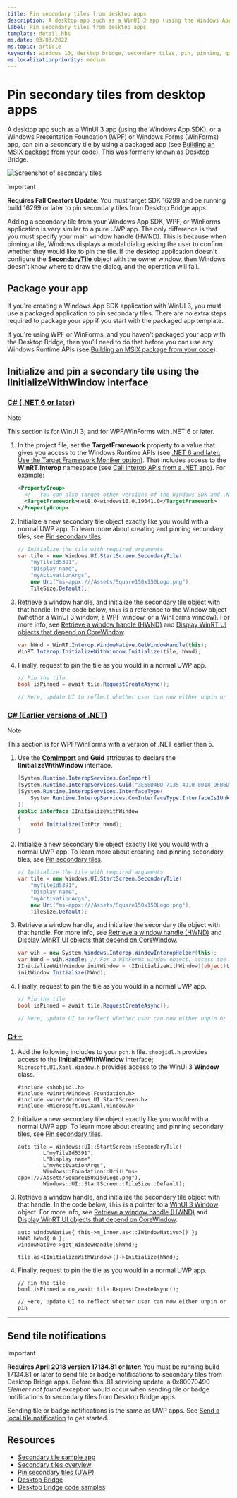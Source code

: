 ```yaml
---
title: Pin secondary tiles from desktop apps
description: A desktop app such as a WinUI 3 app (using the Windows App SDK), or a Windows Presentation Foundation (WPF) or Windows Forms (WinForms) app, can pin a secondary tile by using a packaged app (see [Building an MSIX package from your code](/windows/msix/desktop/source-code-overview)). This was formerly known as Desktop Bridge.
label: Pin secondary tiles from desktop apps
template: detail.hbs
ms.date: 03/03/2022
ms.topic: article
keywords: windows 10, desktop bridge, secondary tiles, pin, pinning, quickstart, code sample, example, secondarytile, desktop application, win32, winforms, wpf
ms.localizationpriority: medium
---
```


# Pin secondary tiles from desktop apps

A desktop app such as a WinUI 3 app (using the Windows App SDK), or a Windows Presentation Foundation (WPF) or Windows Forms (WinForms) app, can pin a secondary tile by using a packaged app (see [Building an MSIX package from your code](/windows/msix/desktop/source-code-overview)). This was formerly known as Desktop Bridge.

![Screenshot of secondary tiles](images/secondarytiles.png)

> [!IMPORTANT]
> **Requires Fall Creators Update**: You must target SDK 16299 and be running build 16299 or later to pin secondary tiles from Desktop Bridge apps.

Adding a secondary tile from your Windows App SDK, WPF, or WinForms application is very similar to a pure UWP app. The only difference is that you must specify your main window handle (HWND). This is because when pinning a tile, Windows displays a modal dialog asking the user to confirm whether they would like to pin the tile. If the desktop application doesn't configure the [**SecondaryTile**](/uwp/api/windows.ui.startscreen.secondarytile) object with the owner window, then Windows doesn't know where to draw the dialog, and the operation will fail.

## Package your app

If you're creating a Windows App SDK application with WinUI 3, you must use a packaged application to pin secondary tiles. There are no extra steps required to package your app if you start with the packaged app template.

If you're using WPF or WinForms, and you haven't packaged your app with the Desktop Bridge, then you'll need to do that before you can use any Windows Runtime APIs (see [Building an MSIX package from your code](/windows/msix/desktop/source-code-overview)).

## Initialize and pin a secondary tile using the IInitializeWithWindow interface

### [C# (.NET 6 or later)](#tab/csharpnet6)

> [!NOTE]
> This section is for WinUI 3; and for WPF/WinForms with .NET 6 or later.

1. In the project file, set the **TargetFramework** property to a value that gives you access to the Windows Runtime APIs (see [.NET 6 and later: Use the Target Framework Moniker option](../../../desktop/modernize/desktop-to-uwp-enhance.md#net-6-and-later-use-the-target-framework-moniker-option)). That includes access to the **WinRT.Interop** namespace (see [Call interop APIs from a .NET app](../../../desktop/modernize/winrt-com-interop-csharp.md#available-via-target-framework-moniker)). For example:

    ```xml
    <PropertyGroup>
      <!-- You can also target other versions of the Windows SDK and .NET; for example, "net8.0-windows10.0.19041.0" -->
      <TargetFramework>net8.0-windows10.0.19041.0</TargetFramework>
    </PropertyGroup>
    ```

1. Initialize a new secondary tile object exactly like you would with a normal UWP app. To learn more about creating and pinning secondary tiles, see [Pin secondary tiles](secondary-tiles-pinning.md).

    ```csharp
    // Initialize the tile with required arguments
    var tile = new Windows.UI.StartScreen.SecondaryTile(
        "myTileId5391",
        "Display name",
        "myActivationArgs",
        new Uri("ms-appx:///Assets/Square150x150Logo.png"),
        TileSize.Default);
    ```

1. Retrieve a window handle, and initialize the secondary tile object with that handle. In the code below, `this` is a reference to the Window object (whether a WinUI 3 window, a WPF window, or a WinForms window). For more info, see [Retrieve a window handle (HWND)](../../../develop/ui-input/retrieve-hwnd.md) and [Display WinRT UI objects that depend on CoreWindow](../../../develop/ui-input/display-ui-objects.md).

    ```csharp
    var hWnd = WinRT.Interop.WindowNative.GetWindowHandle(this);
    WinRT.Interop.InitializeWithWindow.Initialize(tile, hWnd);
    ```

1. Finally, request to pin the tile as you would in a normal UWP app.

    ```csharp
    // Pin the tile
    bool isPinned = await tile.RequestCreateAsync();

    // Here, update UI to reflect whether user can now either unpin or pin
    ```

### [C# (Earlier versions of .NET)](#tab/csharp)

> [!NOTE]
> This section is for WPF/WinForms with a version of .NET earlier than 5.

1. Use the [**ComImport**](/dotnet/api/system.runtime.interopservices.comimportattribute) and **Guid** attributes to declare the **IInitializeWithWindow** interface.

    ```csharp
    [System.Runtime.InteropServices.ComImport]
    [System.Runtime.InteropServices.Guid("3E68D4BD-7135-4D10-8018-9FB6D9F33FA1")]
    [System.Runtime.InteropServices.InterfaceType(
        System.Runtime.InteropServices.ComInterfaceType.InterfaceIsIUnknown
    )]
    public interface IInitializeWithWindow
    {
        void Initialize(IntPtr hWnd);
    }
    ```

1. Initialize a new secondary tile object exactly like you would with a normal UWP app. To learn more about creating and pinning secondary tiles, see [Pin secondary tiles](secondary-tiles-pinning.md).

    ```csharp
    // Initialize the tile with required arguments
    var tile = new Windows.UI.StartScreen.SecondaryTile(
        "myTileId5391",
        "Display name",
        "myActivationArgs",
        new Uri("ms-appx:///Assets/Square150x150Logo.png"),
        TileSize.Default);
    ```

1. Retrieve a window handle, and initialize the secondary tile object with that handle. For more info, see [Retrieve a window handle (HWND)](../../../develop/ui-input/retrieve-hwnd.md) and [Display WinRT UI objects that depend on CoreWindow](../../../develop/ui-input/display-ui-objects.md).

    ```csharp
    var wih = new System.Windows.Interop.WindowInteropHelper(this);
    var hWnd = wih.Handle; // For a WinForms window object, access the NativeWindow.Handle property instead.
    IInitializeWithWindow initWindow = (IInitializeWithWindow)(object)tile;
    initWindow.Initialize(hWnd);
    ```

1. Finally, request to pin the tile as you would in a normal UWP app.

    ```csharp
    // Pin the tile
    bool isPinned = await tile.RequestCreateAsync();

    // Here, update UI to reflect whether user can now either unpin or pin
    ```

### [C++](#tab/cpp)

1. Add the following includes to your `pch.h` file. `shobjidl.h` provides access to the **IInitializeWithWindow** interface; `Microsoft.UI.Xaml.Window.h` provides access to the WinUI 3 **Window** class.

    ```cppwinrt
    #include <shobjidl.h>
    #include <winrt/Windows.Foundation.h> 
    #include <winrt/Windows.UI.StartScreen.h>
    #include <Microsoft.UI.Xaml.Window.h>
    ```

1. Initialize a new secondary tile object exactly like you would with a normal UWP app. To learn more about creating and pinning secondary tiles, see [Pin secondary tiles](secondary-tiles-pinning.md).

    ```cppwinrt
    auto tile = Windows::UI::StartScreen::SecondaryTile(
            L"myTileId5391",
            L"Display name",
            L"myActivationArgs",
            Windows::Foundation::Uri(L"ms-appx:///Assets/Square150x150Logo.png"),
            Windows::UI::StartScreen::TileSize::Default);
    ```

1. Retrieve a window handle, and initialize the secondary tile object with that handle. In the code below, `this` is a pointer to a [WinUI 3 Window](/windows/windows-app-sdk/api/winrt/microsoft.ui.xaml.window) object. For more info, see [Retrieve a window handle (HWND)](../../../develop/ui-input/retrieve-hwnd.md) and [Display WinRT UI objects that depend on CoreWindow](../../../develop/ui-input/display-ui-objects.md).

    ```cppwinrt
    auto windowNative{ this->m_inner.as<::IWindowNative>() };
    HWND hWnd{ 0 };
    windowNative->get_WindowHandle(&hWnd);

    tile.as<IInitializeWithWindow>()->Initialize(hWnd);
    ```

1. Finally, request to pin the tile as you would in a normal UWP app.

    ```cppwinrt
    // Pin the tile
    bool isPinned = co_await tile.RequestCreateAsync();

    // Here, update UI to reflect whether user can now either unpin or pin
    ```

---

## Send tile notifications

> [!IMPORTANT]
> **Requires April 2018 version 17134.81 or later**: You must be running build 17134.81 or later to send tile or badge notifications to secondary tiles from Desktop Bridge apps. Before this .81 servicing update, a 0x80070490 *Element not found* exception would occur when sending tile or badge notifications to secondary tiles from Desktop Bridge apps.

Sending tile or badge notifications is the same as UWP apps. See [Send a local tile notification](sending-a-local-tile-notification.md) to get started.

## Resources

* [Secondary tile sample app](https://github.com/Microsoft/DesktopBridgeToUWP-Samples/tree/master/Samples/SecondaryTileSample)
* [Secondary tiles overview](secondary-tiles.md)
* [Pin secondary tiles (UWP)](secondary-tiles-pinning.md)
* [Desktop Bridge](/windows/msix/desktop/source-code-overview)
* [Desktop Bridge code samples](https://github.com/Microsoft/DesktopBridgeToUWP-Samples)